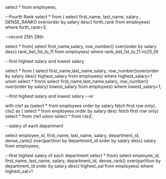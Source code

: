 select * from employees;

--Fourth Rank
select * from (
select first_name,
last_name,
salary ,
DENSE_RANK() over(order by salary desc) forth_rank from employees)
where forth_rank=3;

--record 25th 26th

select * from(
select first_name,salary,
row_number() over(order by salary desc) rank_bet_1st_to_11 
from employees)
where rank_bet_1st_to_11 in(25,26


--first highest salary and lowest salary

select * from (
select first_name,last_name,salary,
row_number()over(order by salary desc) highest_salary
from employees)
where highest_salary=1
union
select * from(
select first_name,last_name,salary,
row_number() over(order by salary) lowest_salary
from employees)
where lowest_salary=1;


--first highest salary and lowest salary
--or

with cte1 as 
(select * from employees order by salary fetch first row only),
cte2 as 
(
select * from employees order by salary desc fetch first row only)
select * from cte1 union select * from cte2;

--salary of each department

select employee_id,
first_name,
last_name,
salary,
department_id,
dense_rank() over(partition by department_id order by salary desc) salary from employees;

--first highest salary of each department
select * from(
select employee_id,
first_name,
last_name,
salary,
department_id,
dense_rank() over(partition by department_id order by salary desc) highest_sal from employees)
where highest_sal=1






